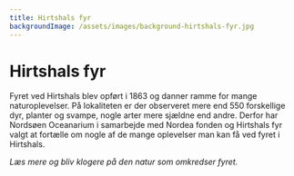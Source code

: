 ```yaml
---
title: Hirtshals fyr
backgroundImage: /assets/images/background-hirtshals-fyr.jpg
---
```

# Hirtshals fyr

Fyret ved Hirtshals blev opført i 1863 og danner ramme for mange naturoplevelser. På lokaliteten er der observeret mere end 550 forskellige dyr, planter og svampe, nogle arter mere sjældne end andre. Derfor har Nordsøen Oceanarium i samarbejde med Nordea fonden og Hirtshals fyr valgt at fortælle om nogle af de mange oplevelser man kan få ved fyret i Hirtshals.

_Læs mere og bliv klogere på den natur som omkredser fyret._
